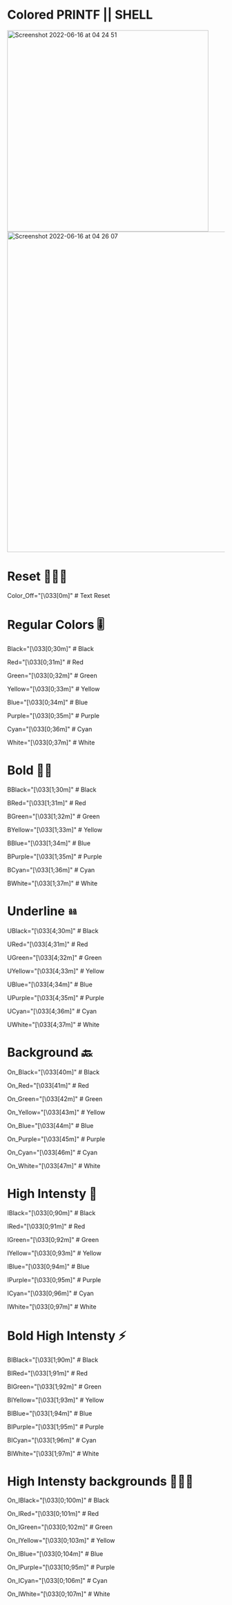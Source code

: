 # Colored PRINTF || SHELL

<img width="466" alt="Screenshot 2022-06-16 at 04 24 51" src="https://user-images.githubusercontent.com/102987251/173980365-cc922114-b3a8-43a4-8001-cefde16980e0.png">

<img width="742" alt="Screenshot 2022-06-16 at 04 26 07" src="https://user-images.githubusercontent.com/102987251/173980143-b47e37fc-0c70-44d1-a499-0934ee6a4a7a.png">


# Reset 👩🏻‍🔬

Color_Off="\[\033[0m\]"       # Text Reset

# Regular Colors 🎚
Black="\[\033[0;30m\]"        # Black

Red="\[\033[0;31m\]"          # Red

Green="\[\033[0;32m\]"        # Green

Yellow="\[\033[0;33m\]"       # Yellow

Blue="\[\033[0;34m\]"         # Blue

Purple="\[\033[0;35m\]"       # Purple

Cyan="\[\033[0;36m\]"         # Cyan

White="\[\033[0;37m\]"        # White


# Bold 🙆🏻
BBlack="\[\033[1;30m\]"       # Black

BRed="\[\033[1;31m\]"         # Red

BGreen="\[\033[1;32m\]"       # Green

BYellow="\[\033[1;33m\]"      # Yellow

BBlue="\[\033[1;34m\]"        # Blue

BPurple="\[\033[1;35m\]"      # Purple

BCyan="\[\033[1;36m\]"        # Cyan

BWhite="\[\033[1;37m\]"       # White

# Underline ⎂
UBlack="\[\033[4;30m\]"       # Black

URed="\[\033[4;31m\]"         # Red

UGreen="\[\033[4;32m\]"       # Green

UYellow="\[\033[4;33m\]"      # Yellow

UBlue="\[\033[4;34m\]"        # Blue

UPurple="\[\033[4;35m\]"      # Purple

UCyan="\[\033[4;36m\]"        # Cyan

UWhite="\[\033[4;37m\]"       # White

# Background 🔙

On_Black="\[\033[40m\]"       # Black

On_Red="\[\033[41m\]"         # Red

On_Green="\[\033[42m\]"       # Green

On_Yellow="\[\033[43m\]"      # Yellow

On_Blue="\[\033[44m\]"        # Blue

On_Purple="\[\033[45m\]"      # Purple

On_Cyan="\[\033[46m\]"        # Cyan

On_White="\[\033[47m\]"       # White


# High Intensty 🔆

IBlack="\[\033[0;90m\]"       # Black

IRed="\[\033[0;91m\]"         # Red

IGreen="\[\033[0;92m\]"       # Green

IYellow="\[\033[0;93m\]"      # Yellow

IBlue="\[\033[0;94m\]"        # Blue

IPurple="\[\033[0;95m\]"      # Purple

ICyan="\[\033[0;96m\]"        # Cyan

IWhite="\[\033[0;97m\]"       # White

# Bold High Intensty ⚡️

BIBlack="\[\033[1;90m\]"      # Black

BIRed="\[\033[1;91m\]"        # Red

BIGreen="\[\033[1;92m\]"      # Green

BIYellow="\[\033[1;93m\]"     # Yellow

BIBlue="\[\033[1;94m\]"       # Blue

BIPurple="\[\033[1;95m\]"     # Purple

BICyan="\[\033[1;96m\]"       # Cyan

BIWhite="\[\033[1;97m\]"      # White

# High Intensty backgrounds 🦹🏼‍♀️

On_IBlack="\[\033[0;100m\]"   # Black

On_IRed="\[\033[0;101m\]"     # Red

On_IGreen="\[\033[0;102m\]"   # Green

On_IYellow="\[\033[0;103m\]"  # Yellow

On_IBlue="\[\033[0;104m\]"    # Blue

On_IPurple="\[\033[10;95m\]"  # Purple

On_ICyan="\[\033[0;106m\]"    # Cyan

On_IWhite="\[\033[0;107m\]"   # White

